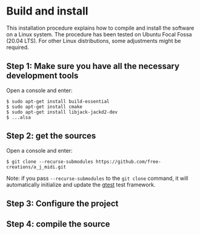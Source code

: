 # Build and install
This installation procedure explains how to compile and install the
software on a Linux system. 
The procedure has been tested on Ubuntu Focal Fossa (20.04 LTS).
For other Linux distributions, some adjustments might be required.

## Step 1: Make sure you have all the necessary development tools
    
Open a console and enter:

	$ sudo apt-get install build-essential
	$ sudo apt-get install cmake
    $ sudo apt-get install libjack-jackd2-dev
    $ ...alsa
    
## Step 2: get the sources

Open a console and enter:

    $ git clone --recurse-submodules https://github.com/free-creations/a_j_midi.git
    
Note: if you pass `--recurse-submodules` to the `git clone` command, 
it will automatically initialize and update the 
[gtest](https://github.com/google/googletest) test framework.
    
## Step 3: Configure the project 





## Step 4: compile the source
